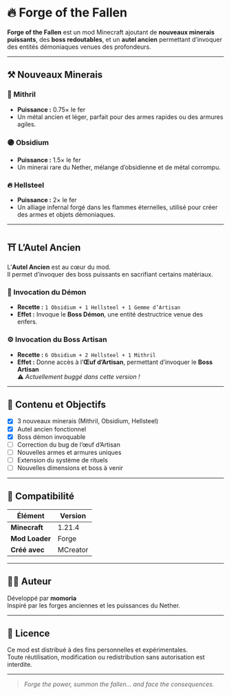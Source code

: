 # 🔥 Forge of the Fallen

**Forge of the Fallen** est un mod Minecraft ajoutant de **nouveaux minerais puissants**, des **boss redoutables**, et un **autel ancien** permettant d’invoquer des entités démoniaques venues des profondeurs.

---

## ⚒️ Nouveaux Minerais

### 🩵 Mithril
- **Puissance :** 0.75× le fer  
- Un métal ancien et léger, parfait pour des armes rapides ou des armures agiles.

### 🟣 Obsidium
- **Puissance :** 1.5× le fer  
- Un minerai rare du Nether, mélange d’obsidienne et de métal corrompu.

### 🔥 Hellsteel
- **Puissance :** 2× le fer  
- Un alliage infernal forgé dans les flammes éternelles, utilisé pour créer des armes et objets démoniaques.

---

## ⛩️ L’Autel Ancien

L’**Autel Ancien** est au cœur du mod.  
Il permet d’invoquer des boss puissants en sacrifiant certains matériaux.

### 🔱 Invocation du Démon
- **Recette :** `1 Obsidium + 1 Hellsteel + 1 Gemme d’Artisan`  
- **Effet :** Invoque le **Boss Démon**, une entité destructrice venue des enfers.

### ⚙️ Invocation du Boss Artisan
- **Recette :** `6 Obsidium + 2 Hellsteel + 1 Mithril`  
- **Effet :** Donne accès à l’**Œuf d’Artisan**, permettant d’invoquer le **Boss Artisan**  
  ⚠️ *Actuellement buggé dans cette version !*

---

## 🧱 Contenu et Objectifs

- [x] 3 nouveaux minerais (Mithril, Obsidium, Hellsteel)  
- [x] Autel ancien fonctionnel  
- [x] Boss démon invoquable  
- [ ] Correction du bug de l’œuf d’Artisan  
- [ ] Nouvelles armes et armures uniques  
- [ ] Extension du système de rituels  
- [ ] Nouvelles dimensions et boss à venir  

---

## 🧰 Compatibilité

| Élément | Version |
|----------|----------|
| **Minecraft** | 1.21.4 |
| **Mod Loader** | Forge |
| **Créé avec** | MCreator |

---

## 🧙‍♂️ Auteur

Développé par **momoria**  
Inspiré par les forges anciennes et les puissances du Nether.

---

## 📜 Licence

Ce mod est distribué à des fins personnelles et expérimentales.  
Toute réutilisation, modification ou redistribution sans autorisation est interdite.

---

> *Forge the power, summon the fallen... and face the consequences.*
